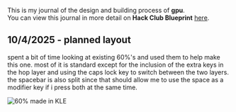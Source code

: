 <!--
  ===================    !!READ THIS NOTICE!!   ====================
  DO NOT edit this file manually. Your changes WILL BE OVERWRITTEN!
  This journal is auto generated and updated by Hack Club Blueprint.
  To edit this file, please edit your journal entries on Blueprint.
  ==================================================================
-->

This is my journal of the design and building process of **gpu**.  
You can view this journal in more detail on **Hack Club Blueprint** [here](https://blueprint.hackclub.com/projects/67).


## 10/4/2025 - planned layout  

spent a bit of time looking at existing 60%'s and used them to help make this one. most of it is standard except for the inclusion of the extra keys in the hop layer and using the caps lock key to switch between the two layers. the spacebar is also split since that should allow me to use the space as a modifier key if i press both at the same time.

![60% made in KLE](https://blueprint.hackclub.com/user-attachments/blobs/redirect/eyJfcmFpbHMiOnsiZGF0YSI6NDE4LCJwdXIiOiJibG9iX2lkIn19--28e2e02c4796d5dd844a0d81949aedd22458407e/Screenshot%207.png)
  

